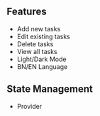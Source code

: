 
## Features
- Add new tasks
- Edit existing tasks
- Delete tasks
- View all tasks
- Light/Dark Mode
- BN/EN Language

## State Management
- Provider



